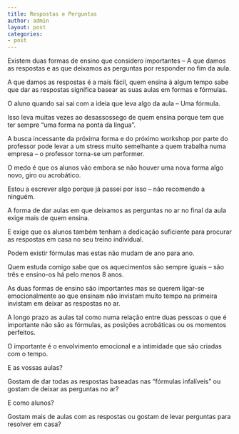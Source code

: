 ```yaml
---
title: Respostas e Perguntas
author: admin
layout: post
categories:
- post
---
```

Existem duas formas de ensino que considero importantes &#8211; A que damos as respostas e as que deixamos as perguntas por responder no fim da aula.

A que damos as respostas é a mais fácil, quem ensina à algum tempo sabe que dar as respostas significa basear as suas aulas em formas e fórmulas.

O aluno quando sai sai com a ideia que leva algo da aula &#8211; Uma fórmula.

Isso leva muitas vezes ao desassossego de quem ensina porque tem que ter sempre &#8220;uma forma na ponta da língua&#8221;.

A busca incessante da próxima forma e do próximo workshop por parte do professor pode levar a um stress muito semelhante a quem trabalha numa empresa &#8211; o professor torna-se um performer.

O medo é que os alunos vão embora se não houver uma nova forma algo novo, giro ou acrobático.

Estou a escrever algo porque já passei por isso &#8211; não recomendo a ninguém.

A forma de dar aulas em que deixamos as perguntas no ar no final da aula exige mais de quem ensina.

E exige que os alunos também tenham a dedicação suficiente para procurar as respostas em casa no seu treino individual.

Podem existir fórmulas mas estas não mudam de ano para ano.

Quem estuda comigo sabe que os aquecimentos são sempre iguais &#8211; são três e ensino-os há pelo menos 8 anos.

As duas formas de ensino são importantes mas se querem ligar-se emocionalmente ao que ensinam não invistam muito tempo na primeira invistam em deixar as respostas no ar.

A longo prazo as aulas tal como numa relação entre duas pessoas o que é importante não são as fórmulas, as posições acrobáticas ou os momentos perfeitos.

O importante é o envolvimento emocional e a intimidade que são criadas com o tempo.

E as vossas aulas?

Gostam de dar todas as respostas baseadas nas &#8220;fórmulas infalíveis&#8221; ou gostam de deixar as perguntas no ar?

E como alunos?

Gostam mais de aulas com as respostas ou gostam de levar perguntas para resolver em casa?
